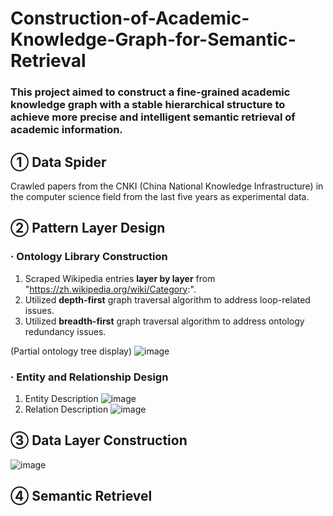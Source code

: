 # Construction-of-Academic-Knowledge-Graph-for-Semantic-Retrieval

### This project aimed to construct a fine-grained academic knowledge graph with a stable hierarchical structure to achieve more precise and intelligent semantic retrieval of academic information.

## ① Data Spider

  Crawled papers from the CNKI (China National Knowledge Infrastructure) in the computer science field from the last five years as experimental data.
  
## ② Pattern Layer Design

### · Ontology Library Construction

  1. Scraped Wikipedia entries **layer by layer** from "https://zh.wikipedia.org/wiki/Category:".
  2. Utilized **depth-first** graph traversal algorithm to address loop-related issues.
  3. Utilized **breadth-first** graph traversal algorithm to address ontology redundancy issues.
  
  (Partial ontology tree display)
   ![image](https://github.com/Jbb-525/Construction-of-Academic-Knowledge-Graph-for-Semantic-Retrieval/assets/88278422/1e80716a-92e6-491e-aecb-b5c0b8680cb7)

### · Entity and Relationship Design

  1. Entity Description
  ![image](https://github.com/Jbb-525/Construction-of-Academic-Knowledge-Graph-for-Semantic-Retrieval/assets/88278422/fdad72c4-4853-4e32-bd84-17810a143db5)
  2. Relation Description
  ![image](https://github.com/Jbb-525/Construction-of-Academic-Knowledge-Graph-for-Semantic-Retrieval/assets/88278422/d32ed55f-bc16-44f3-887b-e1df3b460147)


## ③ Data Layer Construction


![image](https://github.com/Jbb-525/Construction-of-Academic-Knowledge-Graph-for-Semantic-Retrieval/assets/88278422/824e65d5-9173-4dc2-a700-4f6e6db228d6)

## ④ Semantic Retrievel
